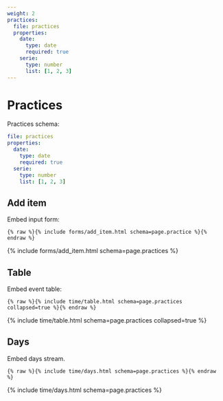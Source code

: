 ```yaml
---
weight: 2
practices:
  file: practices
  properties:
    date:
      type: date
      required: true
    serie:
      type: number
      list: [1, 2, 3]
---
```


# Practices

Practices schema:

```yml
file: practices
properties:
  date:
    type: date
    required: true
  serie:
    type: number
    list: [1, 2, 3]
```

## Add item

Embed input form:

```liquid
{% raw %}{% include forms/add_item.html schema=page.practice %}{% endraw %}
```

{% include forms/add_item.html schema=page.practices %}

## Table

Embed event table:

```liquid
{% raw %}{% include time/table.html schema=page.practices collapsed=true %}{% endraw %}
```

{% include time/table.html schema=page.practices collapsed=true %}

## Days

Embed days stream.

```liquid
{% raw %}{% include time/days.html schema=page.practices %}{% endraw %}
```

{% include time/days.html schema=page.practices %}